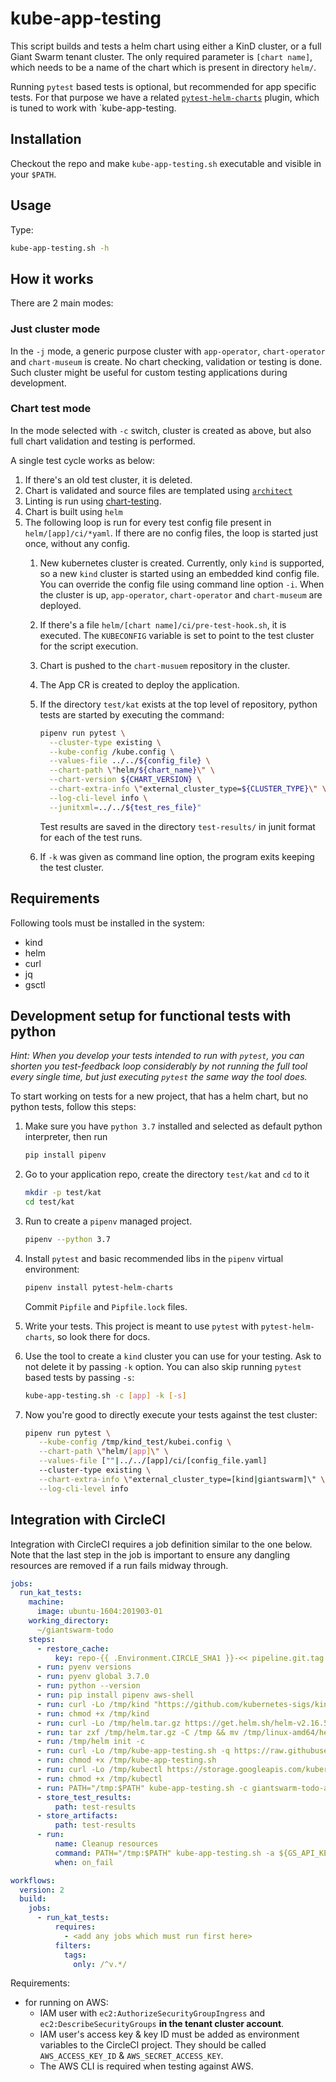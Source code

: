 # kube-app-testing

This script builds and tests a helm chart using either a KinD cluster, or a full Giant Swarm tenant
cluster. The only required parameter is `[chart name]`, which needs to be a name of the chart which
is present in directory `helm/`.

Running `pytest` based tests is optional, but recommended for app specific tests. For that purpose
we have a related [`pytest-helm-charts`](https://github.com/giantswarm/pytest-helm-charts)
plugin, which is tuned to work with `kube-app-testing.

## Installation

Checkout the repo and make `kube-app-testing.sh` executable and visible in your `$PATH`.

## Usage

Type:

```bash
kube-app-testing.sh -h
```

## How it works

There are 2 main modes:

### Just cluster mode

In the `-j` mode, a generic purpose cluster with `app-operator`, `chart-operator` and `chart-museum` is
create. No chart checking, validation or testing is done. Such cluster might be useful for custom
testing applications during development.

### Chart test mode

In the mode selected with `-c` switch, cluster is created as above, but also full chart validation and
testing is performed.

A single test cycle works as below:

1. If there's an old test cluster, it is deleted.
1. Chart is validated and source files are templated using [`architect`](https://github.com/giantswarm/architect)
1. Linting is run using [chart-testing](https://github.com/helm/chart-testing).
1. Chart is built using `helm`
1. The following loop is run for every test config file present in `helm/[app]/ci/*yaml`. If there
   are no config files, the loop is started just once, without any config.
    1. New kubernetes cluster is created. Currently, only `kind` is supported, so a new `kind` cluster
       is started using an embedded kind config file. You can override
       the config file using command line option `-i`. When the cluster is up, `app-operator`,
       `chart-operator` and `chart-museum` are deployed.
    1. If there's a file `helm/[chart name]/ci/pre-test-hook.sh`, it is executed. The
       `KUBECONFIG` variable is set to point to the test cluster for the script execution.
    1. Chart is pushed to the `chart-musuem` repository in the cluster.
    1. The App CR is created to deploy the application.
    1. If the directory `test/kat` exists at the top level of repository, python tests are
       started by executing the command:

       ```bash
       pipenv run pytest \
         --cluster-type existing \
         --kube-config /kube.config \
         --values-file ../../${config_file} \
         --chart-path \"helm/${chart_name}\" \
         --chart-version ${CHART_VERSION} \
         --chart-extra-info \"external_cluster_type=${CLUSTER_TYPE}\" \
         --log-cli-level info \
         --junitxml=../../${test_res_file}"
       ```

       Test results are saved in the directory `test-results/` in junit format
       for each of the test runs.

    1. If `-k` was given as command line option, the program exits keeping the test cluster.

## Requirements

Following tools must be installed in the system:

- kind
- helm
- curl
- jq
- gsctl

## Development setup for functional tests with python

*Hint: When you develop your tests intended to run with `pytest`, you can shorten you test-feedback
loop considerably by not running the full tool every single time, but just executing
`pytest` the same way the tool does.*

To start working on tests for a new project, that has a helm chart, but no
python tests, follow this steps:

1. Make sure you have `python 3.7` installed and selected as default python interpreter,
   then run

   ```bash
   pip install pipenv
   ```

2. Go to your application repo, create the directory `test/kat` and `cd` to it

   ```bash
   mkdir -p test/kat
   cd test/kat
   ```

3. Run  to create a `pipenv` managed project.

   ```bash
   pipenv --python 3.7
   ```

4. Install `pytest` and basic recommended libs in the `pipenv` virtual environment:

   ```bash
   pipenv install pytest-helm-charts
   ```

   Commit `Pipfile` and `Pipfile.lock` files.

5. Write your tests. This project is meant to use `pytest` with `pytest-helm-charts`, so
   look there for docs.

6. Use the tool to create a `kind` cluster you can use for your testing. Ask to not delete it
   by passing `-k` option. You can also skip running `pytest` based tests by passing `-s`:

   ```bash
   kube-app-testing.sh -c [app] -k [-s]
   ```

7. Now you're good to directly execute your tests against the test cluster:

   ```bash
   pipenv run pytest \
      --kube-config /tmp/kind_test/kubei.config \
      --chart-path \"helm/[app]\" \
      --values-file [""|../../[app]/ci/[config_file.yaml]
      --cluster-type existing \
      --chart-extra-info \"external_cluster_type=[kind|giantswarm]\" \
      --log-cli-level info
   ```

## Integration with CircleCI

Integration with CircleCI requires a job definition similar to the one below. Note that the last step in the job
is important to ensure any dangling resources are removed if a run fails midway through.

```yaml
jobs:
  run_kat_tests:
    machine:
      image: ubuntu-1604:201903-01
    working_directory:
      ~/giantswarm-todo
    steps:
      - restore_cache:
          key: repo-{{ .Environment.CIRCLE_SHA1 }}-<< pipeline.git.tag >>
      - run: pyenv versions
      - run: pyenv global 3.7.0
      - run: python --version
      - run: pip install pipenv aws-shell
      - run: curl -Lo /tmp/kind "https://github.com/kubernetes-sigs/kind/releases/download/v0.7.0/kind-$(uname)-amd64"
      - run: chmod +x /tmp/kind
      - run: curl -Lo /tmp/helm.tar.gz https://get.helm.sh/helm-v2.16.5-linux-amd64.tar.gz
      - run: tar zxf /tmp/helm.tar.gz -C /tmp && mv /tmp/linux-amd64/helm /tmp/helm
      - run: /tmp/helm init -c
      - run: curl -Lo /tmp/kube-app-testing.sh -q https://raw.githubusercontent.com/giantswarm/kube-app-testing/master/kube-app-testing.sh
      - run: chmod +x /tmp/kube-app-testing.sh
      - run: curl -Lo /tmp/kubectl https://storage.googleapis.com/kubernetes-release/release/v1.18.0/bin/linux/amd64/kubectl
      - run: chmod +x /tmp/kubectl
      - run: PATH="/tmp:$PATH" kube-app-testing.sh -c giantswarm-todo-app -t giantswarm --cluster-name ci-<insert-app-name-here> -a ${GS_API_KEY} -r ${GS_RELEASE} --availability-zone ${GS_AVAILABILITY_ZONE} --giantswarm-api-url ${GS_API_URL}
      - store_test_results:
          path: test-results
      - store_artifacts:
          path: test-results
      - run:
          name: Cleanup resources
          command: PATH="/tmp:$PATH" kube-app-testing.sh -a ${GS_API_KEY} --force-cleanup
          when: on_fail

workflows:
  version: 2
  build:
    jobs:
      - run_kat_tests:
          requires:
            - <add any jobs which must run first here>
          filters:
            tags:
              only: /^v.*/
```

Requirements:

- for running on AWS:
  - IAM user with `ec2:AuthorizeSecurityGroupIngress` and `ec2:DescribeSecurityGroups` **in the tenant cluster account**.
  - IAM user's access key & key ID must be added as environment variables to the CircleCI project. They should be called `AWS_ACCESS_KEY_ID` & `AWS_SECRET_ACCESS_KEY`.
  - The AWS CLI is required when testing against AWS.
